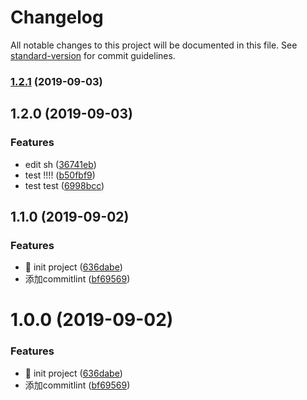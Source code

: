 # Changelog

All notable changes to this project will be documented in this file. See [standard-version](https://github.com/conventional-changelog/standard-version) for commit guidelines.

### [1.2.1](https://github.com/GaryHjy/auto-changelog/compare/v1.2.0...v1.2.1) (2019-09-03)

## 1.2.0 (2019-09-03)


### Features

* edit sh ([36741eb](https://github.com/GaryHjy/auto-changelog/commit/36741eb))
* test !!!! ([b50fbf9](https://github.com/GaryHjy/auto-changelog/commit/b50fbf9))
* test test ([6998bcc](https://github.com/GaryHjy/auto-changelog/commit/6998bcc))

## 1.1.0 (2019-09-02)


### Features

* 🎸 init project ([636dabe](https://github.com/GaryHjy/auto-changelog/commit/636dabe))
* 添加commitlint ([bf69569](https://github.com/GaryHjy/auto-changelog/commit/bf69569))

# 1.0.0 (2019-09-02)


### Features

* 🎸 init project ([636dabe](https://github.com/GaryHjy/auto-changelog/commit/636dabe))
* 添加commitlint ([bf69569](https://github.com/GaryHjy/auto-changelog/commit/bf69569))

